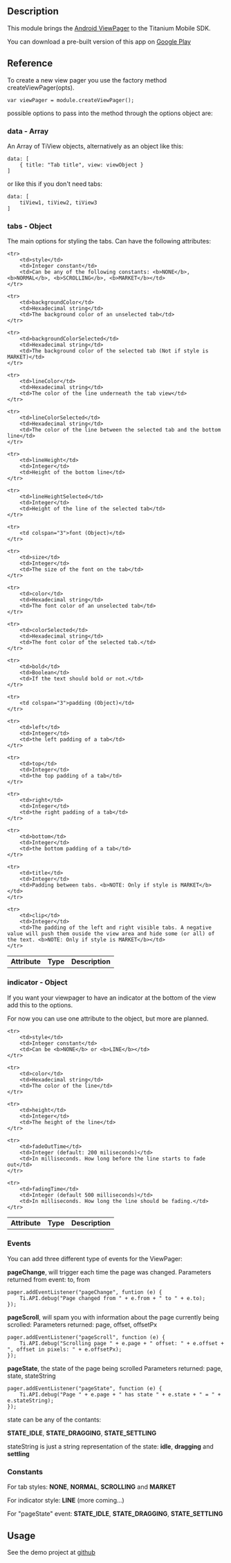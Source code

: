 ## Description

This module brings the [Android ViewPager](http://developer.android.com/reference/android/support/v4/view/ViewPager.html) to the Titanium Mobile SDK.

You can download a pre-built version of this app on [Google Play](https://play.google.com/store/apps/details?id=net.bajawa.pagerdemo)

## Reference

To create a new view pager you use the factory method createViewPager(opts).

    var viewPager = module.createViewPager();

possible options to pass into the method through the options object are:

### data - Array

An Array of TiView objects, alternatively as an object like this:

	data: [
		{ title: "Tab title", view: viewObject }
	]
	
or like this if you don't need tabs:

	data: [
		tiView1, tiView2, tiView3
	]
	
### tabs - Object

The main options for styling the tabs. Can have the following attributes:

<table>
	<tr>
		<td><b>Attribute</b></td>
		<td><b>Type</b></td>
		<td><b>Description</b></td>
	</tr>
	
	<tr>
		<td>style</td>
		<td>Integer constant</td>
		<td>Can be any of the following constants: <b>NONE</b>, <b>NORMAL</b>, <b>SCROLLING</b>, <b>MARKET</b></td>
	</tr>
	
	<tr>
		<td>backgroundColor</td>
		<td>Hexadecimal string</td>
		<td>The background color of an unselected tab</td>
	</tr>
	
	<tr>
		<td>backgroundColorSelected</td>
		<td>Hexadecimal string</td>
		<td>The background color of the selected tab (Not if style is MARKET)</td>
	</tr>
	
	<tr>
		<td>lineColor</td>
		<td>Hexadecimal string</td>
		<td>The color of the line underneath the tab view</td>
	</tr>
	
	<tr>
		<td>lineColorSelected</td>
		<td>Hexadecimal string</td>
		<td>The color of the line between the selected tab and the bottom line</td>
	</tr>
	
	<tr>
		<td>lineHeight</td>
		<td>Integer</td>
		<td>Height of the bottom line</td>
	</tr>
	
	<tr>
		<td>lineHeightSelected</td>
		<td>Integer</td>
		<td>Height of the line of the selected tab</td>
	</tr>
	
	<tr>
		<td colspan="3">font (Object)</td>
	</tr>
	
	<tr>
		<td>size</td>
		<td>Integer</td>
		<td>The size of the font on the tab</td>
	</tr>
	
	<tr>
		<td>color</td>
		<td>Hexadecimal string</td>
		<td>The font color of an unselected tab</td>
	</tr>
	
	<tr>
		<td>colorSelected</td>
		<td>Hexadecimal string</td>
		<td>The font color of the selected tab.</td>
	</tr>
	
	<tr>
		<td>bold</td>
		<td>Boolean</td>
		<td>If the text should bold or not.</td>
	</tr>
	
	<tr>
		<td colspan="3">padding (Object)</td>
	</tr>
	
	<tr>
		<td>left</td>
		<td>Integer</td>
		<td>the left padding of a tab</td>
	</tr>
	
	<tr>
		<td>top</td>
		<td>Integer</td>
		<td>the top padding of a tab</td>
	</tr>
	
	<tr>
		<td>right</td>
		<td>Integer</td>
		<td>the right padding of a tab</td>
	</tr>
	
	<tr>
		<td>bottom</td>
		<td>Integer</td>
		<td>the bottom padding of a tab</td>
	</tr>
	
	<tr>
		<td>title</td>
		<td>Integer</td>
		<td>Padding between tabs. <b>NOTE: Only if style is MARKET</b></td>
	</tr>
	
	<tr>
		<td>clip</td>
		<td>Integer</td>
		<td>The padding of the left and right visible tabs. A negative value will push them ouside the view area and hide some (or all) of the text. <b>NOTE: Only if style is MARKET</b></td>
	</tr>
</table>

### indicator - Object

If you want your viewpager to have an indicator at the bottom of the view add this to the options.

For now you can use one attribute to the object, but more are planned.

<table>
	<tr>
		<td><b>Attribute</b></td>
		<td><b>Type</b></td>
		<td><b>Description</b></td>
	</tr>
	
	<tr>
		<td>style</td>
		<td>Integer constant</td>
		<td>Can be <b>NONE</b> or <b>LINE</b></td>
	</tr>
	
	<tr>
		<td>color</td>
		<td>Hexadecimal string</td>
		<td>The color of the line</td>
	</tr>
	
	<tr>
		<td>height</td>
		<td>Integer</td>
		<td>The height of the line</td>
	</tr>
	
	<tr>
		<td>fadeOutTime</td>
		<td>Integer (default: 200 miliseconds)</td>
		<td>In milliseconds. How long before the line starts to fade out</td>
	</tr>
	
	<tr>
		<td>fadingTime</td>
		<td>Integer (default 500 milliseconds)</td>
		<td>In milliseconds. How long the line should be fading.</td>
	</tr>
</table>

### Events

You can add three different type of events for the ViewPager:

**pageChange**, will trigger each time the page was changed.
Parameters returned from event: to, from

    pager.addEventListener("pageChange", funtion (e) {
        Ti.API.debug("Page changed from " + e.from + " to " + e.to);
    });

**pageScroll**, will spam you with information about the page currently being scrolled:
Parameters returned: page, offset, offsetPx

    pager.addEventListener("pageScroll", function (e) {
        Ti.API.debug("Scrolling page " + e.page + " offset: " + e.offset + ", offset in pixels: " + e.offsetPx);
    });

**pageState**, the state of the page being scrolled
Parameters returned: page, state, stateString

    pager.addEventListener("pageState", function (e) {
        Ti.API.debug("Page " + e.page + " has state " + e.state + " = " + e.stateString);
    });

state can be any of the contants:

**STATE_IDLE**, **STATE_DRAGGING**, **STATE_SETTLING**

stateString is just a string representation of the state:
**idle**, **dragging** and **settling**


### Constants

For tab styles:
**NONE**, **NORMAL**, **SCROLLING** and **MARKET**

For indicator style:
**LINE** (more coming...)

For "pageState" event:
**STATE_IDLE**, **STATE_DRAGGING**, **STATE_SETTLING**

## Usage

See the demo project at [github](https://github.com/mudderman/ViewPager-Module-Demo)
